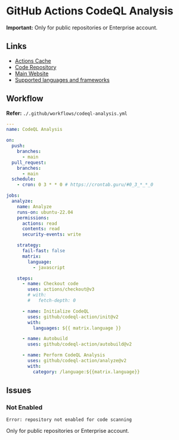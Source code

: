 # GitHub Actions CodeQL Analysis

**Important:** Only for public repositories or Enterprise account.

## Links

- [Actions Cache](https://github.com/actions/cache/blob/main/examples.md#php---composer)
- [Code Repository](https://github.com/github/codeql)
- [Main Website](https://codeql.github.com)
- [Supported languages and frameworks](https://codeql.github.com/docs/codeql-overview/supported-languages-and-frameworks/)

## Workflow

**Refer:** `./.github/workflows/codeql-analysis.yml`

```yml
---
name: CodeQL Analysis

on:
  push:
    branches:
      - main
  pull_request:
    branches:
      - main
  schedule:
    - cron: 0 3 * * 0 # https://crontab.guru/#0_3_*_*_0

jobs:
  analyze:
    name: Analyze
    runs-on: ubuntu-22.04
    permissions:
      actions: read
      contents: read
      security-events: write

    strategy:
      fail-fast: false
      matrix:
        language:
          - javascript

    steps:
      - name: Checkout code
        uses: actions/checkout@v3
        # with:
        #   fetch-depth: 0

      - name: Initialize CodeQL
        uses: github/codeql-action/init@v2
        with:
          languages: ${{ matrix.language }}

      - name: Autobuild
        uses: github/codeql-action/autobuild@v2

      - name: Perform CodeQL Analysis
        uses: github/codeql-action/analyze@v2
        with:
          category: /language:${{matrix.language}}
```

## Issues

### Not Enabled

```log
Error: repository not enabled for code scanning
```

Only for public repositories or Enterprise account.
